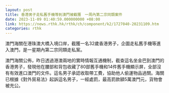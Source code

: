 ```yaml
---
layout: post
title: 香港男子走私舊手機等到澳門被截獲　一周內第二宗同類案件
date: 2023-11-09 01:40:59.000000000 +08:00
link: https://news.rthk.hk/rthk/ch/component/k2/1727040-20231109.htm
categories: rthk
---
```


澳門海關在港珠澳大橋入境口岸，截獲一名32歲香港男子，企圖走私舊手機等進入澳門，是一星期內第二宗同類走私案。

澳門海關公佈，昨日透過港澳兩地的實時情報互通機制，截查這名坐金巴到澳門的香港男子，發現他在腰部和背包收藏了80部舊手機和14件舊手機顯示屏，全部沒有有效進口澳門的文件。這名男子承認收取帶工費，協助他人偷運物品過關。海關已根據《對外貿易法》起訴這名男子，一經處罰，最高罰款額5萬澳門元，貨物會被充公。
